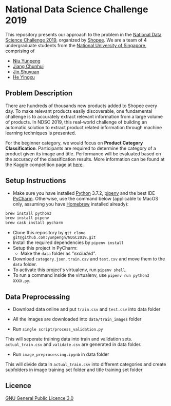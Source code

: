 # National Data Science Challenge 2019

This repository presents our approach to the problem in the [National Data Science Challenge 2019](https://careers.shopee.sg/ndsc/), organized by [Shopee](https://shopee.com/). We are a team of 4 undergraduate students from the [National University of Singapore](http://www.nus.edu.sg/), comprising of

- [Niu Yunpeng](http://github.com/yunpengn)
- [Jiang Chunhui](https://github.com/Adoby7)
- [Jin Shuyuan](https://github.com/CoderStellaJ)
- [He Yingxu](https://github.com/YingxuH)

## Problem Description

There are hundreds of thousands new products added to Shopee every day. To make relevant products easily discoverable, one fundamental challenge is to accurately extract relevant information from a large volume of products. In NDSC 2019, this real-world challenge of building an automatic solution to extract product related information through machine learning techniques is presented.

For the beginner category, we would focus on **Product Category Classification**. Participants are required to determine the category of a product given its image and title. Performance will be evaluated based on the accuracy of the classification results. More information can be found at the Kaggle competition page at [here](https://www.kaggle.com/c/ndsc-beginner).

## Setup Instructions

- Make sure you have installed [Python](https://www.python.org) 3.7.2, [pipenv](https://github.com/pypa/pipenv) and the best IDE [PyCharm](https://www.jetbrains.com/pycharm/). Otherwise, use the command below (applicable to MacOS only, assuming you have [Homebrew](https://brew.sh) installed already):
```bash
brew install python3
brew install pipenv
brew cask install pycharm
```
- Clone this repository by `git clone git@github.com:yunpengn/NDSC2019.git`
- Install the required dependencies by `pipenv install`
- Setup this project in PyCharm:
    - Make the `data` folder as _"excluded"_.
- Download `category.json`, `train.csv` and `test.csv` and move them to the `data` folder.
- To activate this project's virtualenv, run `pipenv shell`.
- To run a command inside the virtualenv, use `pipenv run python3 XXXX.py`.

## Data Preprocessing

- Download data online and put `train.csv` and `test.csv` into data folder

- All the images are downloaded into `data/train_images` folder

- Run `single script/process_validation.py`

This will seperate training data into train and validation sets. `actual_train.csv` and `validate.csv` are generated in data folder.

- Run `image_preprocessing.ipynb` in data folder

This will divide data in `actual_train.csv` into different categories and create subfolders in image training set folder and title training set folder

## Licence

[GNU General Public Licence 3.0](LICENSE)
